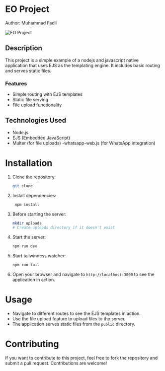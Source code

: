 # EO Project
Author: Muhammad Fadli

![EO Project](https://media.tenor.com/MNXbDiFBoOoAAAAM/js-bird.gif)
## Description
This project is a simple example of a nodejs and javascript native application that uses EJS as the templating engine. It includes basic routing and serves static files.
### Features
- Simple routing with EJS templates
- Static file serving
- File upload functionality

## Technologies Used
- Node.js
- EJS (Embedded JavaScript)
- Multer (for file uploads)
-whatsapp-web.js (for WhatsApp integration)

# Installation
1. Clone the repository:
   ```bash
   git clone
   ```
2. Install dependencies:
   ```bash
    npm install
    ```
3. Before starting the server:
    ```bash
    mkdir uploads
    # Create uploads directory if it doesn't exist
    ```
4. Start the server:
    ```bash
    npm run dev
    ```
5. Start tailwindcss watcher:
    ```bash
    npm run tail
    ```
6. Open your browser and navigate to `http://localhost:3000` to see the application in action.

# Usage
- Navigate to different routes to see the EJS templates in action.
- Use the file upload feature to upload files to the server.
- The application serves static files from the `public` directory.
# Contributing
If you want to contribute to this project, feel free to fork the repository and submit a pull request. Contributions are welcome!